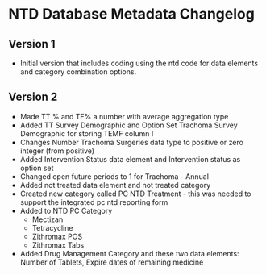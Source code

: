 # NTD Database Metadata Changelog

## Version 1

* Initial version that includes coding using the ntd code for data elements and category combination options.

## Version 2

* Made TT % and TF% a number with average aggregation type
* Added TT Survey Demographic and Option Set Trachoma Survey Demographic for storing TEMF column I
* Changes Number Trachoma Surgeries data type to positive or zero integer (from positive)
* Added Intervention Status data element and Intervention status as option set
* Changed open future periods to 1 for Trachoma - Annual
* Added not treated data element and not treated category 
* Created new category called PC NTD Treatment - this was needed to support the integrated pc ntd reporting form
* Added to NTD PC Category
    * Mectizan
    * Tetracycline
    * Zithromax POS
    * Zithromax Tabs
* Added Drug Management Category and these two data elements: Number of Tablets, Expire dates of remaining medicine